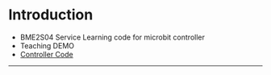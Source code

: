 # Introduction

- BME2S04 Service Learning code for microbit controller
- Teaching DEMO
- [Controller Code](https://github.com/HoiDam/Microbit_Controller)
---


